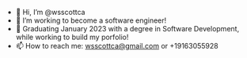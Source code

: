 - 👋 Hi, I’m @wsscottca
- 👀 I’m working to become a software engineer!
- 🌱 Graduating January 2023 with a degree in Software Development, while working to build my porfolio!
- 📫 How to reach me: wsscottca@gmail.com or +19163055928
